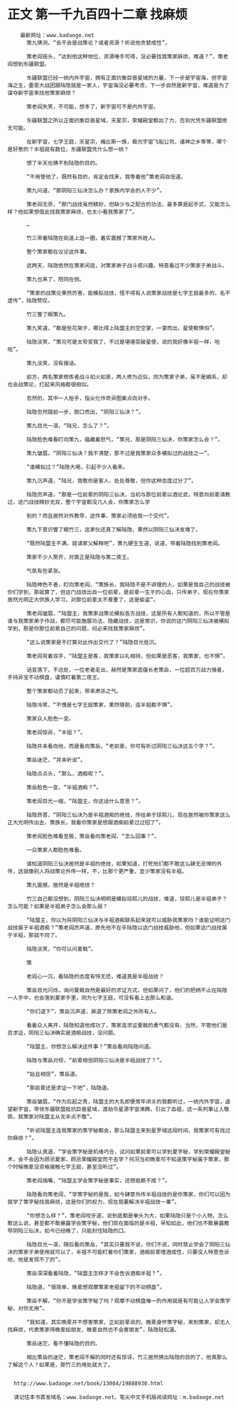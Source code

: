 # 正文 第一千九百四十二章 找麻烦
        最新网址：www.badaoge.net
          策九猜测，“会不会是战策论？或者资源？听说他贪婪成性”。
      
          策老阎摇头，“达到他这种地位，资源唾手可得，没必要找我策家麻烦，难道？”，策老阎想到东疆联盟。
      
          东疆联盟已经一统内外宇宙，拥有正面抗衡巨兽星域的力量，下一步是宇宙海，但宇宙海之主，雷恩大战团跟陆隐就是一家人，宇宙海没必要考虑，下一步自然是新宇宙，难道是为了谋夺新宇宙来找他策家麻烦？
      
          策老阎失笑，不可能，想多了，新宇宙可不是内外宇宙。
      
          东疆联盟之所以正面抗衡巨兽星域，天星宗，荣耀殿堂都出了力，否则光凭东疆联盟绝无可能。
      
          在新宇宙，七字王庭，天星宗，梅比斯一族，极光宇宙飞船公司，诸神之乡等等，哪个是好惹的？半祖就有数位，东疆联盟凭什么想一统？
      
          想了半天也猜不到陆隐的目的。
      
          “不用管他了，既然有目的，肯定会找来，我等着他”策老阎自信道。
      
          策九问道，“那阴阳三仙决怎么办？家族内学会的人不少”。
      
          策老阎无奈，“那门战技虽然精妙，但缺少与之配合的功法，最多算是起手式，又能怎么样？他如果想借此找我策家麻烦，也太小看我策家了”。
      
          …
      
          竹三带着陆隐在街道上逛一圈，着实震撼了策家外姓人。
      
          整个策家都在议论这件事。
      
          这两天，陆隐依然在策家闲逛，对策家弟子战斗感兴趣，特意看过不少策家子弟战斗。
      
          策九也来了，陪同在侧。
      
          “策家的战策论果然厉害，能模拟战技，怪不得有人说策家战技是七字王庭最多的，名不虚传”，陆隐赞叹。
      
          竹三瞥了眼策九。
      
          策九笑道，“都是些花架子，哪比得上陆盟主的空空掌，一掌而出，星使都惧怕”。
      
          陆隐淡笑，“策兄可是太夸奖我了，不过是堪堪突破星使，说的我好像半祖一样，哈哈”。
      
          策九淡笑，没有接话。
      
          前方，两名策家修炼者战斗如火如荼，两人修为近似，同为策家子弟，虽不是嫡系，却也会战策论，打起来风格都很相似。
      
          忽然的，其中一人抬手，指尖化作奇异图案点向对手。
      
          陆隐忽然踏前一步，脱口而出，“阴阳三仙决？”。
      
          策九目光一凛，“陆兄，怎么了？”。
      
          陆隐脸色难看盯向策九，蕴藏着怒气，“策兄，那是阴阳三仙决，你策家怎么会？”。
      
          策九皱眉，“阴阳三仙决？我不清楚，那不过是我策家众多模拟过的战技之一”。
      
          “谁模拟过？”陆隐大喝，引起不少人看来。
      
          策九沉声道，“陆兄，我敬你是客人，处处尊敬，但你这种态度过分了”。
      
          陆隐厉声道，“那是一位前辈的阴阳三仙决，当初与那位前辈以酒论武，特意向前辈请教过，这门战技精妙无双，整个宇宙都没几人会，你策家怎么学
      
          到的？而且居然对外教导，这件事，策家必须给我一个交代”。
      
          策九下意识瞥了眼竹三，这家伙还真了解陆隐，果然以阴阳三仙决发难了。
      
          “既然陆盟主不满，就请家父解释吧”，策九硬生生道，说道，带着陆隐找到策老阎。
      
          策家不少人聚齐，对面正是陆隐与第二夜王。
      
          气氛有些紧张。
      
          陆隐神色不善，盯向策老阎，“策族长，我陆隐不是不讲理的人，如果是我自己的战技被你们学到，那就算了，但这门战技出自一位前辈，是前辈一生子的心血，只传弟子，现在你策家居然光明正大供族人学习，对那位前辈太不尊重了，这是偷盗”。
      
          策老阎皱眉，“陆盟主，我策家战策论模拟各方战技，这是所有人都知道的，所以不管是谁与我策家弟子作战，都尽可能施展功法，隐藏战技，这是常识，你说的这门阴阳三仙决被模拟学到，那是你那位前辈自己的问题，何必来找我策家麻烦”。
      
          “这么说策家是不打算对此作出交代了？”陆隐目光低沉。
      
          策老阎背着双手，“陆盟主是客，我策家以礼相待，但如果是恶客，我策家，也不惧”。
      
          话音落下，不远处，一位老者走出，赫然是策家底蕴长老策岳，一位超百万战力强者，手持异宝不动棋盘，谨慎盯着第二夜王。
      
          整个策家都动员了起来，带来肃杀之气。
      
          陆隐冷笑，“不愧是七字王庭策家，果然够胆，连半祖都不惧”。
      
          策家众人脸色一变。
      
          策老阎惊异，“半祖？”。
      
          陆隐并未看向他，而是看向策岳，“老前辈，你可有听过阴阳三仙决这五个字？”。
      
          策岳迷茫，“并未听说”。
      
          陆隐点点头，“那么，酒痴呢？”。
      
          策岳脸色一变，“半祖酒痴？”。
      
          策老阎目光一缩，“陆盟主，你这话什么意思？”。
      
          陆隐昂首，“阴阳三仙决乃是半祖酒痴的绝技，传给弟子琼熙儿，现在居然被你策家这么正大光明传出去，策族长，我看你策家是想跟酒痴前辈过过招了”。
      
          策老阎脸色难看至极，策岳看向策老阎，“怎么回事？”。
      
          一众策家人都脸色难看。
      
          谁知道阴阳三仙决居然是半祖的绝技，如果知道，打死他们都不敢这么肆无忌惮的外传，这就像别人将战策论外传一样，不，比那个更严重，至少策家没有半祖。
      
          策九震撼，居然是半祖绝技？
      
          竹三自己都没想到，阴阳三仙决明明是模拟琼熙儿的战技，难道，琼熙儿是半祖弟子？怎么可能？如果是半祖弟子怎么会那么弱？
      
          “陆盟主，你以为将阴阳三仙决与半祖酒痴联系起来就可以威胁我策家吗？谁能证明这门战技属于半祖酒痴？”策老阎厉声道，原先他不在乎陆隐以这门战技威胁他，但如果这门战技属于半祖，那就不同了。
      
          陆隐淡笑，“你可以问夏戟”。
      
          策
      
          老阎心一沉，看陆隐的态度有恃无恐，难道真是半祖战技？
      
          策岳目光闪烁，询问夏戟自然是最好的求证方式，但如果问了，他们的把柄不止在陆隐一人手中，也会落到夏家手里，同为七字王庭，可没有看上去那么和谐。
      
          “你们退下”，策岳沉声道，屏退了除策老阎之外所有人。
      
          看着众人离开，陆隐知道他成功了，策家连求证夏戟的勇气都没有，当然，不管他们是否求证，阴阳三仙决确实是酒痴战技，没问题。
      
          “陆盟主，你想怎么解决这件事？”策岳看向陆隐问道。
      
          陆隐与策岳对视，“前辈相信阴阳三仙决是半祖战技了？”。
      
          “姑且相信”，策岳道。
      
          “那前辈还是求证一下吧”，陆隐道。
      
          策岳皱眉，“作为后起之秀，陆盟主的大名即便常年闭关的我都听过，一统内外宇宙，遥望新宇宙，带领东疆联盟抵抗巨兽星域，渡劫令星源宇宙沸腾，引出了血祖，这一系列事让人敬佩，我策家对陆盟主从无半点不敬”。
      
          “听说陆盟主连我策家的策字秘都会，那么陆盟主来到星罗域这段时间，我策家可有找过你麻烦？”。
      
          陆隐认真道，“学会策字秘是机缘巧合，试问如果前辈可以学到夏字秘，学到荣耀殿堂秘术，会不会因为顾忌夏家，顾忌荣耀殿堂而不去学？何况当初晚辈可不知道策字秘属于策家，那个时候晚辈没资格接触七字王庭，甚至没听过”。
      
          策老阎插嘴，“陆盟主学会策字秘是事实，还想抵赖不成？”。
      
          陆隐看向策老阎，“学策字秘的是我，如今肆意外传半祖战技的是你策家，你们可以因为我学了策字秘找我麻烦，这是你们的权力，现在我要解决半祖战技一事”。
      
          “你想怎么样？”，策老阎咬牙道，说到底都是拳头为大，如果陆隐只是个小人物，怎么敢这么说，甚至都不敢暴露学会策字秘，他们现在面临的是半祖，早知如此，他们也不敢暴露教导阴阳三仙决，如今已经晚了，只能封住陆隐的口。
      
          陆隐目光一凛，随后看向策岳，“其实只要我不说，你们不说，同时禁止学会了阴阳三仙决的策家子弟使用就可以了，半祖不可能盯着你们策家，酒痴前辈嗜酒成性，只要没人特意告诉他，他是发现不了的”。
      
          策岳深深看着陆隐，“陆盟主怎样才不会告诉酒痴半祖？”。
      
          陆隐道，“很简单，晚辈想观摩策家老祖留下的不动棋盘”。
      
          策岳不解，“你不是学会策字秘了吗？观摩不动棋盘唯一的作用就是有可能让人学会策字秘，对你无用”。
      
          “我知道，其实晚辈并不想害策家，正如前辈说的，晚辈身怀策字秘，来到策家，却无人找麻烦，代表策家待晚辈如朋友，晚辈自然也不会害朋友”，陆隐轻松道。
      
          策岳迷茫，看不懂陆隐的目的。
      
          相比策岳的迷茫，策老阎不解的同时还有惊讶，竹三居然猜出陆隐的目的了，他真那么了解这个人？如果是，那竹三的用处就大了。
      
      
      http://www.badaoge.net/book/13084/19888930.html
      
      请记住本书首发域名：www.badaoge.net。笔尖中文手机版阅读网址：m.badaoge.net